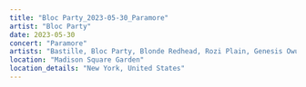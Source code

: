 ```yaml
---
title: "Bloc Party_2023-05-30_Paramore"
artist: "Bloc Party"
date: 2023-05-30
concert: "Paramore"
artists: "Bastille, Bloc Party, Blonde Redhead, Rozi Plain, Genesis Owusu, Paramore"
location: "Madison Square Garden"
location_details: "New York, United States"
---
```

